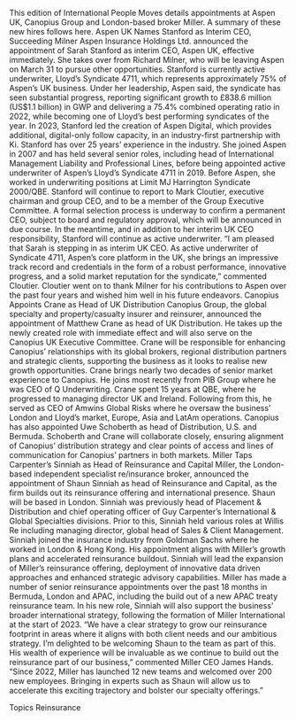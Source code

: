 This edition of International People Moves details appointments at Aspen UK, Canopius Group and London-based broker Miller.
A summary of these new hires follows here.
Aspen UK Names Stanford as Interim CEO, Succeeding Milner
Aspen Insurance Holdings Ltd. announced the appointment of Sarah Stanford as interim CEO, Aspen UK, effective immediately.
She takes over from Richard Milner, who will be leaving Aspen on March 31 to pursue other opportunities.
Stanford is currently active underwriter, Lloyd’s Syndicate 4711, which represents approximately 75% of Aspen’s UK business. Under her leadership, Aspen said, the syndicate has seen substantial progress, reporting significant growth to £838.6 million (US$1.1 billion) in GWP and delivering a 75.4% combined operating ratio in 2022, while becoming one of Lloyd’s best performing syndicates of the year.
In 2023, Stanford led the creation of Aspen Digital, which provides additional, digital-only follow capacity, in an industry-first partnership with Ki.
Stanford has over 25 years’ experience in the industry. She joined Aspen in 2007 and has held several senior roles, including head of International Management Liability and Professional Lines, before being appointed active underwriter of Aspen’s Lloyd’s Syndicate 4711 in 2019. Before Aspen, she worked in underwriting positions at Limit MJ Harrington Syndicate 2000/QBE.
Stanford will continue to report to Mark Cloutier, executive chairman and group CEO, and to be a member of the Group Executive Committee. A formal selection process is underway to confirm a permanent CEO, subject to board and regulatory approval, which will be announced in due course. In the meantime, and in addition to her interim UK CEO responsibility, Stanford will continue as active underwriter.
“I am pleased that Sarah is stepping in as interim UK CEO. As active underwriter of Syndicate 4711, Aspen’s core platform in the UK, she brings an impressive track record and credentials in the form of a robust performance, innovative progress, and a solid market reputation for the syndicate,” commented Cloutier.
Cloutier went on to thank Milner for his contributions to Aspen over the past four years and wished him well in his future endeavors.
Canopius Appoints Crane as Head of UK Distribution
Canopius Group, the global specialty and property/casualty insurer and reinsurer, announced the appointment of Matthew Crane as head of UK Distribution. He takes up the newly created role with immediate effect and will also serve on the Canopius UK Executive Committee.
Crane will be responsible for enhancing Canopius’ relationships with its global brokers, regional distribution partners and strategic clients, supporting the business as it looks to realise new growth opportunities.
Crane brings nearly two decades of senior market experience to Canopius. He joins most recently from PIB Group where he was CEO of Q Underwriting.
Crane spent 15 years at QBE, where he progressed to managing director UK and Ireland. Following from this, he served as CEO of Amwins Global Risks where he oversaw the business’ London and Lloyd’s market, Europe, Asia and LatAm operations.
Canopius has also appointed Uwe Schoberth as head of Distribution, U.S. and Bermuda. Schoberth and Crane will collaborate closely, ensuring alignment of Canopius’ distribution strategy and clear points of access and lines of communication for Canopius’ partners in both markets.
Miller Taps Carpenter’s Sinniah as Head of Reinsurance and Capital
Miller, the London-based independent specialist re/insurance broker, announced the appointment of Shaun Sinniah as head of Reinsurance and Capital, as the firm builds out its reinsurance offering and international presence. Shaun will be based in London.
Sinniah was previously head of Placement & Distribution and chief operating officer of Guy Carpenter’s International & Global Specialties divisions. Prior to this, Sinniah held various roles at Willis Re including managing director, global head of Sales & Client Management. Sinniah joined the insurance industry from Goldman Sachs where he worked in London & Hong Kong.
His appointment aligns with Miller’s growth plans and accelerated reinsurance buildout. Sinniah will lead the expansion of Miller’s reinsurance offering, deployment of innovative data driven approaches and enhanced strategic advisory capabilities.
Miller has made a number of senior reinsurance appointments over the past 18 months in Bermuda, London and APAC, including the build out of a new APAC treaty reinsurance team. In his new role, Sinniah will also support the business’ broader international strategy, following the formation of Miller International at the start of 2023.
“We have a clear strategy to grow our reinsurance footprint in areas where it aligns with both client needs and our ambitious strategy. I’m delighted to be welcoming Shaun to the team as part of this. His wealth of experience will be invaluable as we continue to build out the reinsurance part of our business,” commented Miller CEO James Hands. “Since 2022, Miller has launched 12 new teams and welcomed over 200 new employees. Bringing in experts such as Shaun will allow us to accelerate this exciting trajectory and bolster our specialty offerings.”

Topics
Reinsurance
